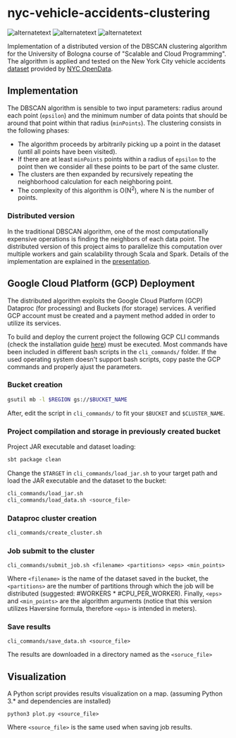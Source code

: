 # nyc-vehicle-accidents-clustering

<p>
  <img src="https://img.shields.io/badge/Scala-%202.12.18-green" alt="alternatetext">
  <img src="https://img.shields.io/badge/Spark-3.3.0-red" alt="alternatetext">
  <img src="https://img.shields.io/badge/Python-3.11.5-blue" alt="alternatetext">
</p>

Implementation of a distributed version of the DBSCAN clustering algorithm for the University of Bologna course of "Scalable and Cloud Programming".
The algorithm is applied and tested on the New York City vehicle accidents [dataset](https://data.cityofnewyork.us/Public-Safety/Motor-Vehicle-Collisions-Crashes/h9gi-nx95) provided by [NYC OpenData](https://data.cityofnewyork.us).

## Implementation
The DBSCAN algorithm is sensible to two input parameters: radius around each point (`epsilon`) and the minimum number of data points that should be around that point within that radius (`minPoints`). The clustering consists in the following phases:
- The algorithm proceeds by arbitrarily picking up a point in the dataset (until all points have been visited).
- If there are at least `minPoints` points within a radius of `epsilon` to the point then we consider all these points to be part of the same cluster.
- The clusters are then expanded by recursively repeating the neighborhood calculation for each neighboring point.
- The complexity of this algorithm is O(N<sup>2</sup>), where N is the number of points.

### Distributed version
In the traditional DBSCAN algorithm, one of the most computationally expensive operations is finding the neighbors of each data point.
The distributed version of this project aims to parallelize this computation over multiple workers and gain scalability through Scala and Spark.
Details of the implementation are explained in the [presentation](...).

## Google Cloud Platform (GCP) Deployment
The distributed algorithm exploits the Google Cloud Platform (GCP) Dataproc (for processing) and Buckets (for storage) services.
A verified GCP account must be created and a payment method added in order to utilize its services.

To build and deploy the current project the following GCP CLI commands (check the installation guide [here](https://cloud.google.com/sdk/docs/install)) must be executed.
Most commands have been included in different bash scripts in the `cli_commands/` folder. If the used operating system doesn't support bash scripts, copy paste the GCP commands and properly ajust the parameters.

### Bucket creation
```bash
gsutil mb -l $REGION gs://$BUCKET_NAME
```
After, edit the script in `cli_commands/` to fit your `$BUCKET` and `$CLUSTER_NAME`.

### Project compilation and storage in previously created bucket
Project JAR executable and dataset loading:
```bash
sbt package clean
```
Change the `$TARGET` in `cli_commands/load_jar.sh` to your target path and load the JAR executable and the dataset to the bucket:
```bash
cli_commands/load_jar.sh
cli_commands/load_data.sh <source_file>

```

### Dataproc cluster creation
```bash
cli_commands/create_cluster.sh
```

### Job submit to the cluster
```
cli_commands/submit_job.sh <filename> <partitions> <eps> <min_points>
```
Where `<filename>` is the name of the dataset saved in the bucket, the `<partitions>` are the number of partitions through which the job
will be distributed (suggested: #WORKERS * #CPU_PER_WORKER). Finally, `<eps>` and `<min_points>` are the algorithm arguments (notice that this version utilizes Haversine formula, therefore `<eps>` is intended in meters).

### Save results
```
cli_commands/save_data.sh <source_file>
```
The results are downloaded in a directory named as the `<soruce_file>`

## Visualization
A Python script provides results visualization on a map. (assuming Python 3.* and dependencies are installed)
```
python3 plot.py <source_file>
```
Where `<source_file>` is the same used when saving job results.




